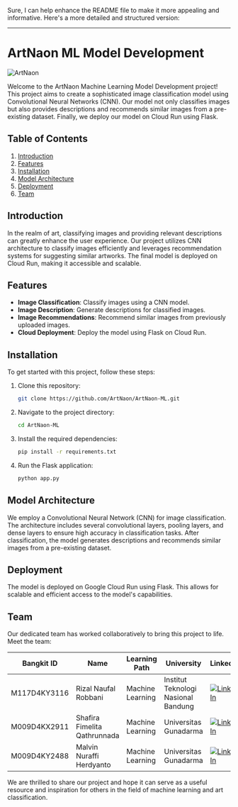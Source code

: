 Sure, I can help enhance the README file to make it more appealing and informative. Here's a more detailed and structured version:

---

# ArtNaon ML Model Development

![ArtNaon](https://github.com/ArtNaon/ArtNaon-ML/assets/artnaon-logo.png)

Welcome to the ArtNaon Machine Learning Model Development project! This project aims to create a sophisticated image classification model using Convolutional Neural Networks (CNN). Our model not only classifies images but also provides descriptions and recommends similar images from a pre-existing dataset. Finally, we deploy our model on Cloud Run using Flask.

## Table of Contents
1. [Introduction](#introduction)
2. [Features](#features)
3. [Installation](#installation)
4. [Model Architecture](#model-architecture)
5. [Deployment](#deployment)
6. [Team](#team)

## Introduction
In the realm of art, classifying images and providing relevant descriptions can greatly enhance the user experience. Our project utilizes CNN architecture to classify images efficiently and leverages recommendation systems for suggesting similar artworks. The final model is deployed on Cloud Run, making it accessible and scalable.

## Features
- **Image Classification**: Classify images using a CNN model.
- **Image Description**: Generate descriptions for classified images.
- **Image Recommendations**: Recommend similar images from previously uploaded images.
- **Cloud Deployment**: Deploy the model using Flask on Cloud Run.

## Installation
To get started with this project, follow these steps:

1. Clone this repository:
   ```bash
   git clone https://github.com/ArtNaon/ArtNaon-ML.git
   ```

2. Navigate to the project directory:
   ```bash
   cd ArtNaon-ML
   ```

3. Install the required dependencies:
   ```bash
   pip install -r requirements.txt
   ```

4. Run the Flask application:
   ```bash
   python app.py
   ```

## Model Architecture
We employ a Convolutional Neural Network (CNN) for image classification. The architecture includes several convolutional layers, pooling layers, and dense layers to ensure high accuracy in classification tasks. After classification, the model generates descriptions and recommends similar images from a pre-existing dataset.

## Deployment
The model is deployed on Google Cloud Run using Flask. This allows for scalable and efficient access to the model's capabilities.

## Team
Our dedicated team has worked collaboratively to bring this project to life. Meet the team:

| Bangkit ID   | Name                          | Learning Path      | University                       | LinkedIn                                                   |
| ------------ | ----------------------------- | ------------------ | ------------------------------- | ---------------------------------------------------------- |
| M117D4KY3116 | Rizal Naufal Robbani          | Machine Learning   | Institut Teknologi Nasional Bandung | [![LinkedIn](https://img.shields.io/badge/LinkedIn-0077B5?style=for-the-badge&logo=linkedin&logoColor=white)](https://www.linkedin.com/in/rizalnaufalr/) |
| M009D4KX2911 | Shafira Fimelita Qathrunnada  | Machine Learning   | Universitas Gunadarma           | [![LinkedIn](https://img.shields.io/badge/LinkedIn-0077B5?style=for-the-badge&logo=linkedin&logoColor=white)](https://www.linkedin.com/in/shafira-fimelita-qathrunnada-a569a622b/) |
| M009D4KY2488 | Malvin Nuraffi Herdyanto      | Machine Learning   | Universitas Gunadarma           | [![LinkedIn](https://img.shields.io/badge/LinkedIn-0077B5?style=for-the-badge&logo=linkedin&logoColor=white)](https://www.linkedin.com/in/malvinherdyanto/) |

We are thrilled to share our project and hope it can serve as a useful resource and inspiration for others in the field of machine learning and art classification.
